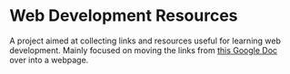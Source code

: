 # Web Development Resources
A project aimed at collecting links and resources useful for learning web development. Mainly focused on moving the links from [this Google Doc](https://docs.google.com/spreadsheets/d/1VpDeL_3pLFaN4cRplyVs3b87Uqf1sPjwb9bxuMHr8fA/edit?usp=sharing) over into a webpage. 
